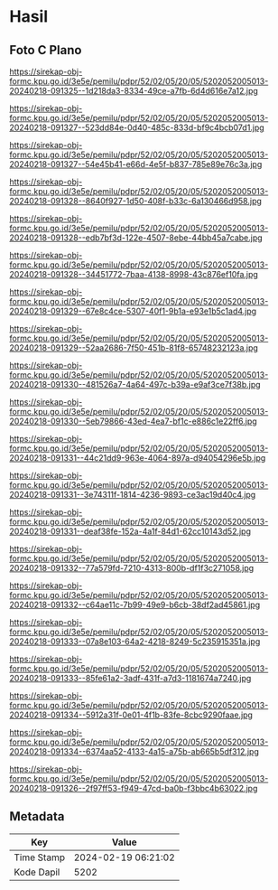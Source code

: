 # Hasil

## Foto C Plano

https://sirekap-obj-formc.kpu.go.id/3e5e/pemilu/pdpr/52/02/05/20/05/5202052005013-20240218-091325--1d218da3-8334-49ce-a7fb-6d4d616e7a12.jpg

https://sirekap-obj-formc.kpu.go.id/3e5e/pemilu/pdpr/52/02/05/20/05/5202052005013-20240218-091327--523dd84e-0d40-485c-833d-bf9c4bcb07d1.jpg

https://sirekap-obj-formc.kpu.go.id/3e5e/pemilu/pdpr/52/02/05/20/05/5202052005013-20240218-091327--54e45b41-e66d-4e5f-b837-785e89e76c3a.jpg

https://sirekap-obj-formc.kpu.go.id/3e5e/pemilu/pdpr/52/02/05/20/05/5202052005013-20240218-091328--8640f927-1d50-408f-b33c-6a130466d958.jpg

https://sirekap-obj-formc.kpu.go.id/3e5e/pemilu/pdpr/52/02/05/20/05/5202052005013-20240218-091328--edb7bf3d-122e-4507-8ebe-44bb45a7cabe.jpg

https://sirekap-obj-formc.kpu.go.id/3e5e/pemilu/pdpr/52/02/05/20/05/5202052005013-20240218-091328--34451772-7baa-4138-8998-43c876ef10fa.jpg

https://sirekap-obj-formc.kpu.go.id/3e5e/pemilu/pdpr/52/02/05/20/05/5202052005013-20240218-091329--67e8c4ce-5307-40f1-9b1a-e93e1b5c1ad4.jpg

https://sirekap-obj-formc.kpu.go.id/3e5e/pemilu/pdpr/52/02/05/20/05/5202052005013-20240218-091329--52aa2686-7f50-451b-81f8-65748232123a.jpg

https://sirekap-obj-formc.kpu.go.id/3e5e/pemilu/pdpr/52/02/05/20/05/5202052005013-20240218-091330--481526a7-4a64-497c-b39a-e9af3ce7f38b.jpg

https://sirekap-obj-formc.kpu.go.id/3e5e/pemilu/pdpr/52/02/05/20/05/5202052005013-20240218-091330--5eb79866-43ed-4ea7-bf1c-e886c1e22ff6.jpg

https://sirekap-obj-formc.kpu.go.id/3e5e/pemilu/pdpr/52/02/05/20/05/5202052005013-20240218-091331--44c21dd9-963e-4064-897a-d94054296e5b.jpg

https://sirekap-obj-formc.kpu.go.id/3e5e/pemilu/pdpr/52/02/05/20/05/5202052005013-20240218-091331--3e74311f-1814-4236-9893-ce3ac19d40c4.jpg

https://sirekap-obj-formc.kpu.go.id/3e5e/pemilu/pdpr/52/02/05/20/05/5202052005013-20240218-091331--deaf38fe-152a-4a1f-84d1-62cc10143d52.jpg

https://sirekap-obj-formc.kpu.go.id/3e5e/pemilu/pdpr/52/02/05/20/05/5202052005013-20240218-091332--77a579fd-7210-4313-800b-df1f3c271058.jpg

https://sirekap-obj-formc.kpu.go.id/3e5e/pemilu/pdpr/52/02/05/20/05/5202052005013-20240218-091332--c64ae11c-7b99-49e9-b6cb-38df2ad45861.jpg

https://sirekap-obj-formc.kpu.go.id/3e5e/pemilu/pdpr/52/02/05/20/05/5202052005013-20240218-091333--07a8e103-64a2-4218-8249-5c235915351a.jpg

https://sirekap-obj-formc.kpu.go.id/3e5e/pemilu/pdpr/52/02/05/20/05/5202052005013-20240218-091333--85fe61a2-3adf-431f-a7d3-1181674a7240.jpg

https://sirekap-obj-formc.kpu.go.id/3e5e/pemilu/pdpr/52/02/05/20/05/5202052005013-20240218-091334--5912a31f-0e01-4f1b-83fe-8cbc9290faae.jpg

https://sirekap-obj-formc.kpu.go.id/3e5e/pemilu/pdpr/52/02/05/20/05/5202052005013-20240218-091334--6374aa52-4133-4a15-a75b-ab665b5df312.jpg

https://sirekap-obj-formc.kpu.go.id/3e5e/pemilu/pdpr/52/02/05/20/05/5202052005013-20240218-091326--2f97ff53-f949-47cd-ba0b-f3bbc4b63022.jpg


## Metadata

| Key        | Value               |
| ---------- | ------------------- |
| Time Stamp | 2024-02-19 06:21:02 |
| Kode Dapil | 5202                |



